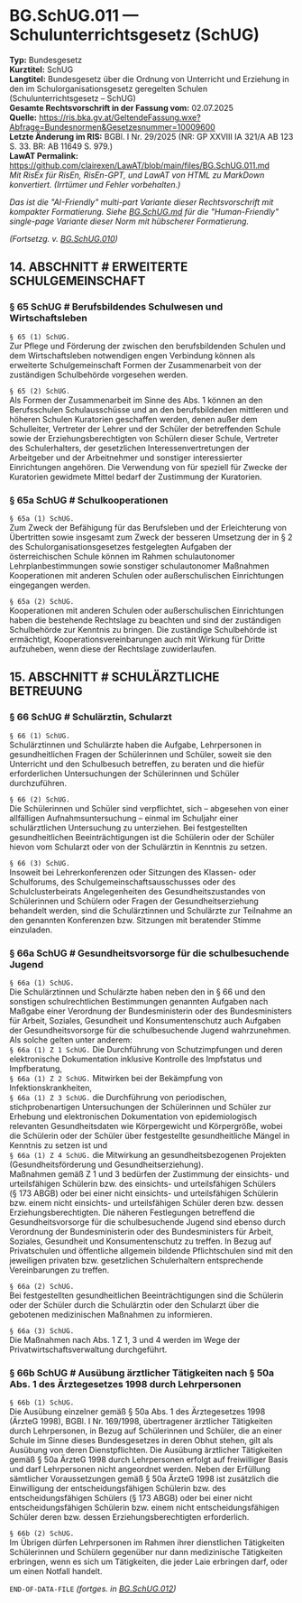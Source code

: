 # BG.SchUG.011 — Schulunterrichtsgesetz (SchUG)
**Typ:** Bundesgesetz  
**Kurztitel:** SchUG  
**Langtitel:** Bundesgesetz über die Ordnung von Unterricht und Erziehung in den im Schulorganisationsgesetz geregelten Schulen (Schulunterrichtsgesetz – SchUG)  
**Gesamte Rechtsvorschrift in der Fassung vom:** 02.07.2025  
**Quelle:** https://ris.bka.gv.at/GeltendeFassung.wxe?Abfrage=Bundesnormen&Gesetzesnummer=10009600  
**Letzte Änderung im RIS:** BGBl. I Nr. 29/2025 (NR: GP XXVIII IA 321/A AB 123 S. 33. BR: AB 11649 S. 979.)  
**LawAT Permalink:** https://github.com/clairexen/LawAT/blob/main/files/BG.SchUG.011.md  
*Mit RisEx für RisEn, RisEn-GPT, und LawAT von HTML zu MarkDown konvertiert. (Irrtümer und Fehler vorbehalten.)*

*Das ist die "AI-Friendly" multi-part Variante dieser Rechtsvorschrift mit kompakter Formatierung. Siehe [BG.SchUG.md](BG.SchUG.md) für die "Human-Friendly" single-page Variante dieser Norm mit hübscherer Formatierung.*

*(Fortsetzg. v. [BG.SchUG.010](BG.SchUG.010.md))*

## 14. ABSCHNITT # ERWEITERTE SCHULGEMEINSCHAFT

### § 65 SchUG # Berufsbildendes Schulwesen und Wirtschaftsleben

`§ 65 (1) SchUG.`  
Zur Pflege und Förderung der zwischen den berufsbildenden Schulen und dem Wirtschaftsleben notwendigen engen Verbindung können als erweiterte Schulgemeinschaft Formen der Zusammenarbeit von der zuständigen Schulbehörde vorgesehen werden.

`§ 65 (2) SchUG.`  
Als Formen der Zusammenarbeit im Sinne des Abs. 1 können an den Berufsschulen Schulausschüsse und an den berufsbildenden mittleren und höheren Schulen Kuratorien geschaffen werden, denen außer dem Schulleiter, Vertreter der Lehrer und der Schüler der betreffenden Schule sowie der Erziehungsberechtigten von Schülern dieser Schule, Vertreter des Schulerhalters, der gesetzlichen Interessenvertretungen der Arbeitgeber und der Arbeitnehmer und sonstiger interessierter Einrichtungen angehören. Die Verwendung von für speziell für Zwecke der Kuratorien gewidmete Mittel bedarf der Zustimmung der Kuratorien.

### § 65a SchUG # Schulkooperationen

`§ 65a (1) SchUG.`  
Zum Zweck der Befähigung für das Berufsleben und der Erleichterung von Übertritten sowie insgesamt zum Zweck der besseren Umsetzung der in § 2 des Schulorganisationsgesetzes festgelegten Aufgaben der österreichischen Schule können im Rahmen schulautonomer Lehrplanbestimmungen sowie sonstiger schulautonomer Maßnahmen Kooperationen mit anderen Schulen oder außerschulischen Einrichtungen eingegangen werden.

`§ 65a (2) SchUG.`  
Kooperationen mit anderen Schulen oder außerschulischen Einrichtungen haben die bestehende Rechtslage zu beachten und sind der zuständigen Schulbehörde zur Kenntnis zu bringen. Die zuständige Schulbehörde ist ermächtigt, Kooperationsvereinbarungen auch mit Wirkung für Dritte aufzuheben, wenn diese der Rechtslage zuwiderlaufen.

## 15. ABSCHNITT # SCHULÄRZTLICHE BETREUUNG

### § 66 SchUG # Schulärztin, Schularzt

`§ 66 (1) SchUG.`  
Schulärztinnen und Schulärzte haben die Aufgabe, Lehrpersonen in gesundheitlichen Fragen der Schülerinnen und Schüler, soweit sie den Unterricht und den Schulbesuch betreffen, zu beraten und die hiefür erforderlichen Untersuchungen der Schülerinnen und Schüler durchzuführen.

`§ 66 (2) SchUG.`  
Die Schülerinnen und Schüler sind verpflichtet, sich – abgesehen von einer allfälligen Aufnahmsuntersuchung – einmal im Schuljahr einer schulärztlichen Untersuchung zu unterziehen. Bei festgestellten gesundheitlichen Beeinträchtigungen ist die Schülerin oder der Schüler hievon vom Schularzt oder von der Schulärztin in Kenntnis zu setzen.

`§ 66 (3) SchUG.`  
Insoweit bei Lehrerkonferenzen oder Sitzungen des Klassen- oder Schulforums, des Schulgemeinschaftsausschusses oder des Schulclusterbeirats Angelegenheiten des Gesundheitszustandes von Schülerinnen und Schülern oder Fragen der Gesundheitserziehung behandelt werden, sind die Schulärztinnen und Schulärzte zur Teilnahme an den genannten Konferenzen bzw. Sitzungen mit beratender Stimme einzuladen.

### § 66a SchUG # Gesundheitsvorsorge für die schulbesuchende Jugend

`§ 66a (1) SchUG.`  
Die Schulärztinnen und Schulärzte haben neben den in § 66 und den sonstigen schulrechtlichen Bestimmungen genannten Aufgaben nach Maßgabe einer Verordnung der Bundesministerin oder des Bundesministers für Arbeit, Soziales, Gesundheit und Konsumentenschutz auch Aufgaben der Gesundheitsvorsorge für die schulbesuchende Jugend wahrzunehmen. Als solche gelten unter anderem:  
`§ 66a (1) Z 1 SchUG.`
Die Durchführung von Schutzimpfungen und deren elektronische Dokumentation inklusive Kontrolle des Impfstatus und Impfberatung,  
`§ 66a (1) Z 2 SchUG.`
Mitwirken bei der Bekämpfung von Infektionskrankheiten,  
`§ 66a (1) Z 3 SchUG.`
die Durchführung von periodischen, stichprobenartigen Untersuchungen der Schülerinnen und Schüler zur Erhebung und elektronischen Dokumentation von epidemiologisch relevanten Gesundheitsdaten wie Körpergewicht und Körpergröße, wobei die Schülerin oder der Schüler über festgestellte gesundheitliche Mängel in Kenntnis zu setzen ist und  
`§ 66a (1) Z 4 SchUG.`
die Mitwirkung an gesundheitsbezogenen Projekten (Gesundheitsförderung und Gesundheitserziehung).  
Maßnahmen gemäß Z 1 und 3 bedürfen der Zustimmung der einsichts- und urteilsfähigen Schülerin bzw. des einsichts- und urteilsfähigen Schülers (§ 173 ABGB) oder bei einer nicht einsichts- und urteilsfähigen Schülerin bzw. einem nicht einsichts- und urteilsfähigen Schüler deren bzw. dessen Erziehungsberechtigten. Die näheren Festlegungen betreffend die Gesundheitsvorsorge für die schulbesuchende Jugend sind ebenso durch Verordnung der Bundesministerin oder des Bundesministers für Arbeit, Soziales, Gesundheit und Konsumentenschutz zu treffen. In Bezug auf Privatschulen und öffentliche allgemein bildende Pflichtschulen sind mit den jeweiligen privaten bzw. gesetzlichen Schulerhaltern entsprechende Vereinbarungen zu treffen.

`§ 66a (2) SchUG.`  
Bei festgestellten gesundheitlichen Beeinträchtigungen sind die Schülerin oder der Schüler durch die Schulärztin oder den Schularzt über die gebotenen medizinischen Maßnahmen zu informieren.

`§ 66a (3) SchUG.`  
Die Maßnahmen nach Abs. 1 Z 1, 3 und 4 werden im Wege der Privatwirtschaftsverwaltung durchgeführt.

### § 66b SchUG # Ausübung ärztlicher Tätigkeiten nach § 50a Abs. 1 des Ärztegesetzes 1998 durch Lehrpersonen

`§ 66b (1) SchUG.`  
Die Ausübung einzelner gemäß § 50a Abs. 1 des Ärztegesetzes 1998 (ÄrzteG 1998), BGBl. I Nr. 169/1998, übertragener ärztlicher Tätigkeiten durch Lehrpersonen, in Bezug auf Schülerinnen und Schüler, die an einer Schule im Sinne dieses Bundesgesetzes in deren Obhut stehen, gilt als Ausübung von deren Dienstpflichten. Die Ausübung ärztlicher Tätigkeiten gemäß § 50a ÄrzteG 1998 durch Lehrpersonen erfolgt auf freiwilliger Basis und darf Lehrpersonen nicht angeordnet werden. Neben der Erfüllung sämtlicher Voraussetzungen gemäß § 50a ÄrzteG 1998 ist zusätzlich die Einwilligung der entscheidungsfähigen Schülerin bzw. des entscheidungsfähigen Schülers (§ 173 ABGB) oder bei einer nicht entscheidungsfähigen Schülerin bzw. einem nicht entscheidungsfähigen Schüler deren bzw. dessen Erziehungsberechtigten erforderlich.

`§ 66b (2) SchUG.`  
Im Übrigen dürfen Lehrpersonen im Rahmen ihrer dienstlichen Tätigkeiten Schülerinnen und Schülern gegenüber nur dann medizinische Tätigkeiten erbringen, wenn es sich um Tätigkeiten, die jeder Laie erbringen darf, oder um einen Notfall handelt.

`END-OF-DATA-FILE` *(fortges. in [BG.SchUG.012](BG.SchUG.012.md))*
